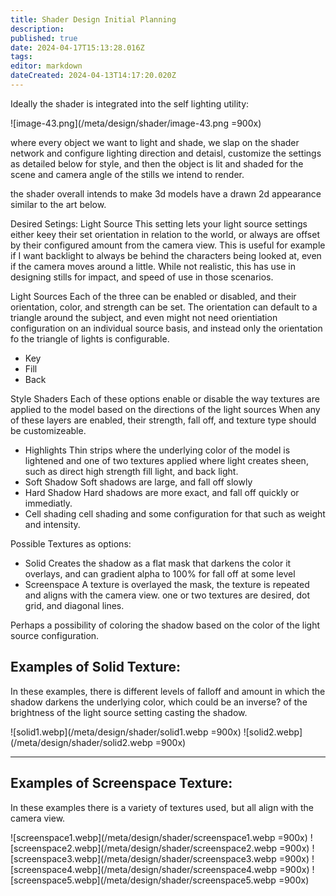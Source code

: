 ```yaml
---
title: Shader Design Initial Planning
description: 
published: true
date: 2024-04-17T15:13:28.016Z
tags: 
editor: markdown
dateCreated: 2024-04-13T14:17:20.020Z
---
```


Ideally the shader is integrated into the self lighting utility:

![image-43.png](/meta/design/shader/image-43.png =900x)

where every object we want to light and shade, we slap on the shader network and configure lighting direction and detaisl, customize the settings as detailed below for style, and then the object is lit and shaded for the scene and camera angle of the stills we intend to render.

the shader overall intends to make 3d models have a drawn 2d appearance similar to the art below.

Desired Setings:
Light Source
This setting lets your light source settings either keey their set orientation in relation to the world, or always are offset by their configured amount from the camera view. This is useful for example if I want backlight to always be behind the characters being looked at, even if the camera moves around a little. While not realistic, this has use in designing stills for impact, and speed of use in those scenarios.

Light Sources
Each of the three can be enabled or disabled, and their orientation, color, and strength can be set. The orientation can default to a triangle around the subject, and even might not need orientiation configuration on an individual source basis, and instead only the orientation fo the triangle of lights is configurable.
- Key
- Fill
- Back

Style Shaders
Each of these options enable or disable the way textures are applied to the model based on the directions of the light sources
When any of these layers are enabled, their strength, fall off, and texture type should be customizeable.

- Highlights
Thin strips where the underlying color of the model is lightened and one of two textures applied where light creates sheen, such as direct high strength fill light, and back light.
- Soft Shadow
Soft shadows are large, and fall off slowly
- Hard Shadow
Hard shadows are more exact, and fall off quickly or immediatly.
- Cell shading
cell shading and some configuration for that such as weight and intensity.

Possible Textures as options:
- Solid
Creates the shadow as a flat mask that darkens the color it overlays, and can gradient alpha to 100% for fall off at some level
- Screenspace
A texture is overlayed the mask, the texture is repeated and aligns with the camera view. one or two textures are desired, dot grid, and diagonal lines.

Perhaps a possibility of coloring the shadow based on the color of the light source configuration.

## Examples of Solid Texture:
In these examples, there is different levels of falloff and amount in which the shadow darkens the underlying color, which could be an inverse? of the brightness of the light source setting casting the shadow.

![solid1.webp](/meta/design/shader/solid1.webp =900x)
![solid2.webp](/meta/design/shader/solid2.webp =900x)

---

## Examples of Screenspace Texture:
In these examples there is a variety of textures used, but all align with the camera view.

![screenspace1.webp](/meta/design/shader/screenspace1.webp =900x)
![screenspace2.webp](/meta/design/shader/screenspace2.webp =900x)
![screenspace3.webp](/meta/design/shader/screenspace3.webp =900x)
![screenspace4.webp](/meta/design/shader/screenspace4.webp =900x)
![screenspace5.webp](/meta/design/shader/screenspace5.webp =900x)